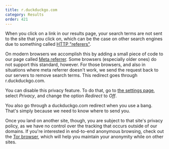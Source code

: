 ```yaml
---
title: r.duckduckgo.com
category: Results
order: 421
---
```

<p>When you click on a link in our results page, your search terms are not sent to the site that you click on, which can be the case on other search engines due to something called <a href="https://wikipedia.org/wiki/Http_referer">HTTP "referers"</a>.

</p><p>On modern browsers we accomplish this by adding a small piece of code to our page called <a href="https://w3c.github.io/webappsec-referrer-policy/">Meta referrer</a>. Some browsers (especially older ones) do not support this standard, however. For those browsers, and also in situations where meta referrer doesn't work, we send the request back to our servers to remove search terms. This redirect goes through r.duckduckgo.com.</p>

<p>You can disable this privacy feature. To do that, go to <a href="https://duckduckgo.com/settings#privacy">the settings page</a>, select <em>Privacy</em>, and change the option <em>Redirect</em> to <em>Off</em>.</p>

<p>You also go through a duckduckgo.com redirect when you use a bang. That's simply because we need to know where to send you.</p>

<p>Once you land on another site, though, you are subject to that site's privacy policy, as we have no control over the tracking that occurs outside of our domains. If you're interested in end-to-end anonymous browsing, check out the <a href="https://www.torproject.org/">Tor browser</a>, which will help you maintain your anonymity while on other sites.</p>